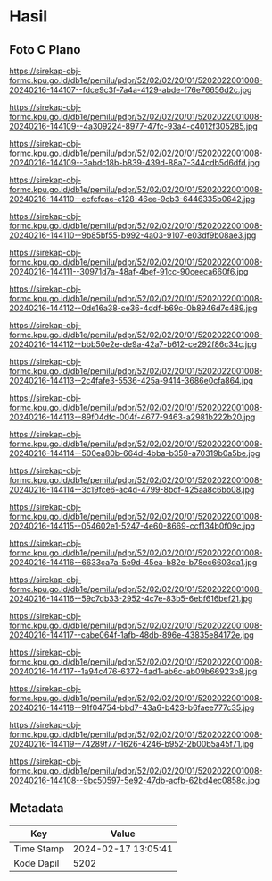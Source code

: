 # Hasil

## Foto C Plano

https://sirekap-obj-formc.kpu.go.id/db1e/pemilu/pdpr/52/02/02/20/01/5202022001008-20240216-144107--fdce9c3f-7a4a-4129-abde-f76e76656d2c.jpg

https://sirekap-obj-formc.kpu.go.id/db1e/pemilu/pdpr/52/02/02/20/01/5202022001008-20240216-144109--4a309224-8977-47fc-93a4-c4012f305285.jpg

https://sirekap-obj-formc.kpu.go.id/db1e/pemilu/pdpr/52/02/02/20/01/5202022001008-20240216-144109--3abdc18b-b839-439d-88a7-344cdb5d6dfd.jpg

https://sirekap-obj-formc.kpu.go.id/db1e/pemilu/pdpr/52/02/02/20/01/5202022001008-20240216-144110--ecfcfcae-c128-46ee-9cb3-6446335b0642.jpg

https://sirekap-obj-formc.kpu.go.id/db1e/pemilu/pdpr/52/02/02/20/01/5202022001008-20240216-144110--9b85bf55-b992-4a03-9107-e03df9b08ae3.jpg

https://sirekap-obj-formc.kpu.go.id/db1e/pemilu/pdpr/52/02/02/20/01/5202022001008-20240216-144111--30971d7a-48af-4bef-91cc-90ceeca660f6.jpg

https://sirekap-obj-formc.kpu.go.id/db1e/pemilu/pdpr/52/02/02/20/01/5202022001008-20240216-144112--0de16a38-ce36-4ddf-b69c-0b8946d7c489.jpg

https://sirekap-obj-formc.kpu.go.id/db1e/pemilu/pdpr/52/02/02/20/01/5202022001008-20240216-144112--bbb50e2e-de9a-42a7-b612-ce292f86c34c.jpg

https://sirekap-obj-formc.kpu.go.id/db1e/pemilu/pdpr/52/02/02/20/01/5202022001008-20240216-144113--2c4fafe3-5536-425a-9414-3686e0cfa864.jpg

https://sirekap-obj-formc.kpu.go.id/db1e/pemilu/pdpr/52/02/02/20/01/5202022001008-20240216-144113--89f04dfc-004f-4677-9463-a2981b222b20.jpg

https://sirekap-obj-formc.kpu.go.id/db1e/pemilu/pdpr/52/02/02/20/01/5202022001008-20240216-144114--500ea80b-664d-4bba-b358-a70319b0a5be.jpg

https://sirekap-obj-formc.kpu.go.id/db1e/pemilu/pdpr/52/02/02/20/01/5202022001008-20240216-144114--3c19fce6-ac4d-4799-8bdf-425aa8c6bb08.jpg

https://sirekap-obj-formc.kpu.go.id/db1e/pemilu/pdpr/52/02/02/20/01/5202022001008-20240216-144115--054602e1-5247-4e60-8669-ccf134b0f09c.jpg

https://sirekap-obj-formc.kpu.go.id/db1e/pemilu/pdpr/52/02/02/20/01/5202022001008-20240216-144116--6633ca7a-5e9d-45ea-b82e-b78ec6603da1.jpg

https://sirekap-obj-formc.kpu.go.id/db1e/pemilu/pdpr/52/02/02/20/01/5202022001008-20240216-144116--59c7db33-2952-4c7e-83b5-6ebf616bef21.jpg

https://sirekap-obj-formc.kpu.go.id/db1e/pemilu/pdpr/52/02/02/20/01/5202022001008-20240216-144117--cabe064f-1afb-48db-896e-43835e84172e.jpg

https://sirekap-obj-formc.kpu.go.id/db1e/pemilu/pdpr/52/02/02/20/01/5202022001008-20240216-144117--1a94c476-6372-4ad1-ab6c-ab09b66923b8.jpg

https://sirekap-obj-formc.kpu.go.id/db1e/pemilu/pdpr/52/02/02/20/01/5202022001008-20240216-144118--91f04754-bbd7-43a6-b423-b6faee777c35.jpg

https://sirekap-obj-formc.kpu.go.id/db1e/pemilu/pdpr/52/02/02/20/01/5202022001008-20240216-144119--74289f77-1626-4246-b952-2b00b5a45f71.jpg

https://sirekap-obj-formc.kpu.go.id/db1e/pemilu/pdpr/52/02/02/20/01/5202022001008-20240216-144108--9bc50597-5e92-47db-acfb-62bd4ec0858c.jpg


## Metadata

| Key        | Value               |
| ---------- | ------------------- |
| Time Stamp | 2024-02-17 13:05:41 |
| Kode Dapil | 5202                |



